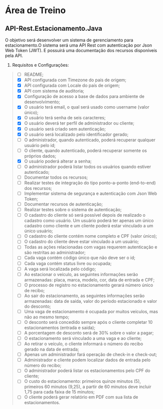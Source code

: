 # Área de Treino


## API-Rest.Estacionamento.Java

O objetivo será desenvolver um sistema de gerenciamento para estacionamento.O sistema será uma API Rest com autenticação por Json Web Token (JWT). E possuirá uma documentação dos recursos disponíveis pela API.

1. Requisitos e Configurações:
> - [ ] README;
> - [x] API configurada com Timezone do país de origem;
> - [x] API configurada com Locale do país de origem;
> - [x] API com sistema de auditoria;
> - [x] Configuração de acesso a base de dados para ambiente de desenvolvimento;
> - [x] O usuário terá email, o qual será usado como username (valor único);
> - [x] O usuário terá senha de seis caracteres;
> - [x] O usuário deverá ter perfil de administrador ou cliente;
> - [x] O usuário será criado sem autenticação;
> - [x] O usuário será localizado pelo identificador gerado;
> - [ ] O administrador, quando autenticado, poderá recuperar qualquer usuário pelo id;
> - [ ] O cliente, quando autenticado, poderá recuperar somente os próprios dados;
> - [x] O usuário poderá alterar a senha;
> - [ ] O administrador poderá listar todos os usuários quando estiver autenticado;
> - [ ] Documentar todos os recursos;
> - [ ] Realizar testes de integração do tipo ponto-a-ponto (end-to-end) dos recursos;
> - [ ] Implementar sistema de segurança e autenticação com Json Web Token;
> - [ ] Documentar recursos de autenticação;
> - [ ] Realizar testes sobre o sistema de autenticação;
> - [ ] O cadastro do cliente só será possível depois de realizado o cadastro como usuário. Um usuário poderá ter apenas um único cadastro como cliente e um cliente poderá estar vinculado a um único usuário;
> - [ ] O cadastro do cliente contém nome completo e CPF (valor único);
> - [ ] O cadastro do cliente deve estar vinculado a um usuário;
> - [ ] Todas as ações relacionadas com vagas requerem autenticação e são restritas ao administrador;
> - [ ] Cada vaga contém código único que não deve ser o id;
> - [ ] Cada vaga contém status livre ou ocupada;
> - [ ] A vaga será localizada pelo código;
> - [ ] Ao estacionar o veículo, as seguintes informações serão armazenadas: placa, marca, modelo, cor, data de entrada e CPF;
> - [ ] O processo de registro no estacionamento gerará número único de recibo;
> - [ ] Ao sair do estacionamento, as seguintes informações serão armazenadas: data de saída, valor do período estacionado e valor do desconto;
> - [ ] Uma vaga de estacionamento é ocupada por muitos veículos, mas não ao mesmo tempo;
> - [ ] O desconto será concedido sempre após o cliente completar 10 estacionamentos (entrada e saída);
> - [ ] A porcentagem de desconto será de 30% sobre o valor a pagar;
> - [ ] O estacionamento será vinculado a uma vaga e ao cliente;
> - [ ] Ao retirar o veículo, o cliente informará o número do recibo gerado na data de entrada;
> - [ ] Apenas um administrador fará operação de check-in e check-out;
> - [ ] Administrador e cliente podem localizar dados de entrada pelo número do recibo;
> - [ ] O administrador poderá listar os estacionamentos pelo CPF do cliente;
> - [ ] O custo do estacionamento: primeiros quinze minutos (5), primeiros 60 minutos (9,25), a partir de 60 minutos deve incluir 1,75 para cada faixa de 15 minutos;
> - [ ] O cliente poderá gerar relatório em PDF com sua lista de estacionamentos.
